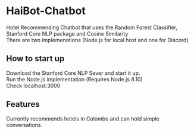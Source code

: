 # HaiBot-Chatbot
Hotel Recommending Chatbot that uses the Random Forest Classifier, Stanford Core NLP package and Cosine Similarity  
There are two implemenations (Node.js for local host and one for Discord)

## How to start up
Download the Stanford Core NLP Sever and start it up.  
Run the Node.js implementation (Requires Node.js 8.10)  
Check localhost:3000  

## Features
Currently recommends hotels in Colombo and can hold simple conversations.  
